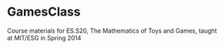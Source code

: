 GamesClass
==========

Course materials for ES.S20, The Mathematics of Toys and Games, taught at MIT/ESG in Spring 2014
